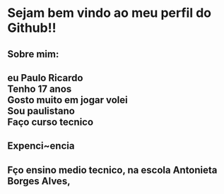<h1>Sejam bem vindo ao meu perfil do Github!!</h1>

<h2>Sobre mim: <h2>

eu  Paulo Ricardo<br>Tenho 17 anos<br>Gosto muito em jogar volei<br>Sou paulistano<br>Faço curso tecnico 

<h2>Expenci~encia<h2>
Fço ensino medio tecnico, na escola Antonieta Borges Alves, 